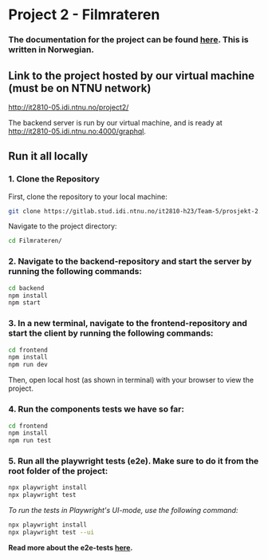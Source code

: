 # Project 2 - Filmrateren

### The documentation for the project can be found [here](/Filmrateren/README.md). This is written in Norwegian. 

## Link to the project hosted by our virtual machine (must be on NTNU network)


http://it2810-05.idi.ntnu.no/project2/


The backend server is run by our virtual machine, and is ready at http://it2810-05.idi.ntnu.no:4000/graphql.


## Run it all locally

### 1. Clone the Repository

First, clone the repository to your local machine:

```bash
git clone https://gitlab.stud.idi.ntnu.no/it2810-h23/Team-5/prosjekt-2.git
```


Navigate to the project directory:

```bash
cd Filmrateren/
```


### 2. Navigate to the backend-repository and start the server by running the following commands:


```bash
cd backend
npm install
npm start
```

### 3. In a new terminal, navigate to the frontend-repository and start the client by running the following commands:

```bash
cd frontend
npm install
npm run dev
```

Then, open local host (as shown in terminal) with your browser to view the project.

### 4. Run the components tests we have so far:

```bash
cd frontend
npm install
npm run test
```

### 5. Run all the playwright tests (e2e). Make sure to do it from the root folder of the project:

```bash
npx playwright install
npx playwright test
```
*To run the tests in Playwright's UI-mode, use the following command:*
```bash
npx playwright install
npx playwright test --ui
```

**Read more about the e2e-tests [here](/Filmrateren/e2e/).**

